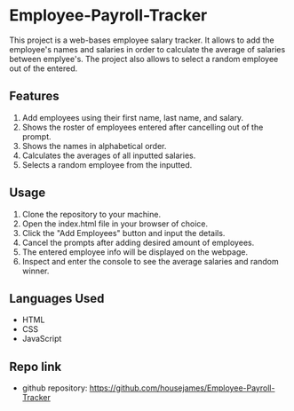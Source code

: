 # Employee-Payroll-Tracker

This project is a web-bases employee salary tracker. It allows to add the employee's names and salaries in order to calculate the average of salaries between emplyee's. The project also allows to select a random employee out of the entered.

## Features

1. Add employees using their first name, last name, and salary.
2. Shows the roster of employees entered after cancelling out of the prompt.
3. Shows the names in alphabetical order.
4. Calculates the averages of all inputted salaries.
5. Selects a random employee from the inputted. 

## Usage

1. Clone the repository to your machine.
2. Open the index.html file in your browser of choice.
3. Click the "Add Employees" button and input the details.
4. Cancel the prompts after adding desired amount of employees.
5. The entered employee info will be displayed on the webpage. 
6. Inspect and enter the console to see the average salaries and random winner.

## Languages Used

- HTML
- CSS
- JavaScript

## Repo link

- github repository: https://github.com/housejames/Employee-Payroll-Tracker

